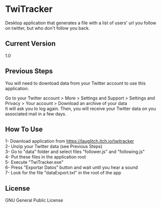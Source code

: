 # TwiTracker
Desktop application that generates a file with a list of users' url you follow on twitter, but who don't follow you back.

## Current Version
1.0

## Previous Steps
You will need to download data from your Twitter account to use this application.

Go to your Twitter account > More > Settings and Support > Settings and Privacy > Your account > Download an archive of your data  
It will ask you to log again. Then, you will receive your Twitter data on you associated mail in a few days.

## How To Use
1- Download application from https://lauglitch.itch.io/twitracker  
2- Unzip your Twitter data (see Previous Steps)  
3- Go to "data" folder and select files "follower.js" and "following.js"  
4- Put these files in the application root  
5- Execute "TwiTracker.exe"  
6- Press "Exportar Datos" button and wait until you hear a sound  
7- Look for the file "dataExport.txt" in the root of the app  

## License
GNU General Public License
